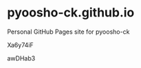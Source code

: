 # pyoosho-ck.github.io
Personal GitHub Pages site for pyoosho-ck


















































Xa6y74iF

awDHab3
